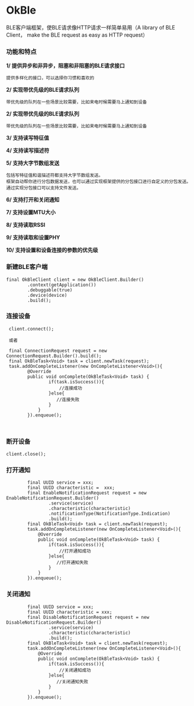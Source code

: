 # OkBle
BLE客户端框架，使BLE请求像HTTP请求一样简单易用（A library of BLE Client， make the BLE request as easy as HTTP request）

### 功能和特点
**1/ 提供异步和非异步，阻塞和非阻塞的BLE请求接口**
```
提供多样化的接口，可以选择你习惯和喜欢的
```
**2/ 实现带优先级的BLE请求队列**
```
带优先级的队列在一些场景比较需要，比如来电时候需要马上通知到设备
```
**2/ 实现带优先级的BLE请求队列**
```
带优先级的队列在一些场景比较需要，比如来电时候需要马上通知到设备
```

**3/ 支持读写特征值** 

**4/ 支持读写描述符** 

**5/ 支持大字节数组发送**
```
包括写特征值和谐描述符都支持大字节数组发送。
框架自动帮你进行分包数据发送，也可以通过实现框架提供的分包接口进行自定义的分包发送。
通过实现分包接口可以支持文件发送。
```
**6/ 支持打开和关闭通知** 

**7/ 支持设置MTU大小**
 
**8/ 支持读取RSSI**

**9/ 支持读取和设置PHY**

**10/ 支持设置和设备连接的参数的优先级**


### 新建BLE客户端
```
final OkBleClient client = new OkBleClient.Builder()
        .context(getApplication())
        .debuggable(true)
        .device(device)
        .build();
```

### 连接设备
```
 client.connect();
 
 或者
 
 final ConnectionRequest request = new ConnectionRequest.Builder().build();
 final OkBleTask<Void> task = client.newTask(request);
 task.addOnCompleteListener(new OnCompleteListener<Void>(){
        @Override
        public void onComplete(OkBleTask<Void> task) {
                if(task.isSuccess()){
                    //连接成功
                }else{
                   //连接失败
                }
            }
        }).enqueue();
        
        
```
### 断开设备
```
client.close();
```


### 打开通知
```
        final UUID service = xxx;
        final UUID characteristic =  xxx;
        final EnableNotificationRequest request = new EnableNotificationRequest.Builder()
                .service(service)
                .characteristic(characteristic)
                .notificationType(NotificationType.Indication)
                .build();
        final OkBleTask<Void> task = client.newTask(request);
        task.addOnCompleteListener(new OnCompleteListener<Void>(){
            @Override
            public void onComplete(OkBleTask<Void> task) {
                if(task.isSuccess()){
                    //打开通知成功
                }else{
                   //打开通知失败
                }
            }
        }).enqueue(); 
```

### 关闭通知
```
        final UUID service = xxx;
        final UUID characteristic = xxx;
        final DisableNotificationRequest request = new DisableNotificationRequest.Builder()
                .service(service)
                .characteristic(characteristic)
                .build();
        final OkBleTask<Void> task = client.newTask(request);
        task.addOnCompleteListener(new OnCompleteListener<Void>(){
            @Override
            public void onComplete(OkBleTask<Void> task) {
                if(task.isSuccess()){
                    //关闭通知成功
                }else{
                   //关闭通知失败
                }
            }
        }).enqueue();
        
```







